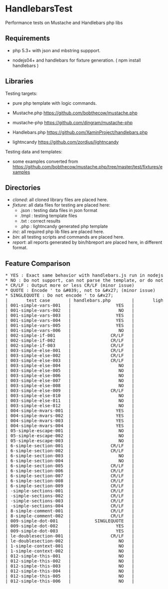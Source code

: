 HandlebarsTest
==============

Performance tests on Mustache and Handlebars php libs

Requirements
------------

* php 5.3+ with json and mbstring suppport.

* nodejs04+ and handlebars for fixture generation.
  ( npm install handlebars )

Libraries
---------

Testing targets:

* pure php template with logic commands.

* Mustache.php https://github.com/bobthecow/mustache.php

* mustache-php https://github.com/dingram/mustache-php

* Handlebars.php https://github.com/XaminProject/handlebars.php

* lightncandy https://github.com/zordius/lightncandy

Testing data and templates:

* some examples converted from https://github.com/bobthecow/mustache.php/tree/master/test/fixtures/examples

Directories
-----------

* *cloned*: all cloned library files are placed here.
* *fixture*: all data files for testing are placed here:
   * .json : testing data files in json format
   * .tmpl : testing template files
   * .txt  : correct results
   * .php  : lightncandy generated php template
* *inc*: all required php lib files are placed here.
* *bin*: all testing scripts and commands are placed here.
* *report*: all reports generated by bin/hbreport are placed here, in different format.

Feature Comparison
------------------
<pre>
* YES : Exact same behavior with handlebars.js run in nodejs
* NO : Do not support, can not parse the template, or do not output for array value
* CR/LF : Output more or less CR/LF (minor issue)
* QUOTE : Encode ' to &amp;#039;, not to &amp;#x27; (minor issue)
* SINGLEQUOTE : Do not encode ' to &amp;#x27;
|       test case       | handlebars.php        |       lightncandy     |       mustache-php    |       mustache.php  |
| 001-simple-vars-001   |                 YES   |                 YES   |                 YES   |                 YES |
| 001-simple-vars-002   |                  NO   |                 YES   |                  NO   |                  NO |
| 001-simple-vars-003   |                 YES   |                 YES   |                 YES   |                 YES |
| 001-simple-vars-004   |                 YES   |                 YES   |                 YES   |                 YES |
| 001-simple-vars-005   |                 YES   |                 YES   |                 YES   |                 YES |
| 001-simple-vars-006   |                  NO   |                 YES   |                  NO   |                  NO |
| 002-simple-if-001     |               CR/LF   |                 YES   |                 YES   |               CR/LF |
| 002-simple-if-002     |               CR/LF   |                 YES   |                 YES   |               CR/LF |
| 002-simple-if-003     |               CR/LF   |                 YES   |                 YES   |               CR/LF |
| 003-simple-else-001   |               CR/LF   |                 YES   |                 YES   |               CR/LF |
| 003-simple-else-002   |               CR/LF   |                 YES   |                 YES   |               CR/LF |
| 003-simple-else-003   |               CR/LF   |                 YES   |                 YES   |               CR/LF |
| 003-simple-else-004   |                  NO   |                 YES   |                  NO   |                  NO |
| 003-simple-else-005   |                  NO   |                 YES   |                  NO   |                  NO |
| 003-simple-else-006   |                  NO   |                 YES   |                  NO   |                  NO |
| 003-simple-else-007   |                  NO   |                 YES   |                  NO   |                  NO |
| 003-simple-else-008   |                  NO   |                 YES   |                  NO   |                  NO |
| 003-simple-else-009   |               CR/LF   |                 YES   |                 YES   |               CR/LF |
| 003-simple-else-010   |                  NO   |                 YES   |                  NO   |                  NO |
| 003-simple-else-011   |                  NO   |                 YES   |                  NO   |                  NO |
| 003-simple-else-012   |                  NO   |                 YES   |                  NO   |                  NO |
| 004-simple-mvars-001  |                 YES   |                 YES   |                 YES   |                 YES |
| 004-simple-mvars-002  |                 YES   |                 YES   |                 YES   |                 YES |
| 004-simple-mvars-003  |                 YES   |                 YES   |                 YES   |                 YES |
| 004-simple-mvars-004  |                 YES   |                 YES   |                 YES   |                 YES |
| 05-simple-escape-001  |                  NO   |                 YES   |                  NO   |                  NO |
| 05-simple-escape-002  |                  NO   |                 YES   |                  NO   |                  NO |
| 05-simple-escape-003  |                  NO   |               QUOTE   |                  NO   |                  NO |
| 6-simple-section-001  |               CR/LF   |                 YES   |                 YES   |               CR/LF |
| 6-simple-section-002  |               CR/LF   |                 YES   |                 YES   |               CR/LF |
| 6-simple-section-003  |                  NO   |                 YES   |                  NO   |                  NO |
| 6-simple-section-004  |                  NO   |                 YES   |                  NO   |                  NO |
| 6-simple-section-005  |               CR/LF   |                 YES   |                 YES   |               CR/LF |
| 6-simple-section-006  |               CR/LF   |                 YES   |                 YES   |               CR/LF |
| 6-simple-section-007  |               CR/LF   |                 YES   |                 YES   |               CR/LF |
| 6-simple-section-008  |               CR/LF   |                 YES   |                 YES   |               CR/LF |
| 6-simple-section-009  |               CR/LF   |                 YES   |                 YES   |               CR/LF |
| -simple-sections-001  |               CR/LF   |                 YES   |                 YES   |               CR/LF |
| -simple-sections-002  |               CR/LF   |                 YES   |                 YES   |               CR/LF |
| -simple-sections-003  |               CR/LF   |                 YES   |                 YES   |               CR/LF |
| -simple-sections-004  |               CR/LF   |                 YES   |                 YES   |               CR/LF |
| 8-simple-comment-001  |               CR/LF   |                 YES   |                 YES   |               CR/LF |
| 8-simple-comment-002  |               CR/LF   |                 YES   |                 YES   |               CR/LF |
| 009-simple-dot-001    |         SINGLEQUOTE   |               QUOTE   |                  NO   |         SINGLEQUOTE |
| 009-simple-dot-002    |                 YES   |                 YES   |                  NO   |                 YES |
| 009-simple-dot-003    |                 YES   |                 YES   |                  NO   |                 YES |
| le-doublesection-001  |               CR/LF   |                 YES   |                 YES   |               CR/LF |
| le-doublesection-002  |                  NO   |                 YES   |                  NO   |                  NO |
| 1-simple-context-001  |                  NO   |                 YES   |                  NO   |                  NO |
| 1-simple-context-002  |                  NO   |                 YES   |                  NO   |                  NO |
| 012-simple-this-001   |                  NO   |                 YES   |                  NO   |                  NO |
| 012-simple-this-002   |                  NO   |                 YES   |                  NO   |                  NO |
| 012-simple-this-003   |                  NO   |                 YES   |                  NO   |                  NO |
| 012-simple-this-004   |                  NO   |                 YES   |                  NO   |                  NO |
| 012-simple-this-005   |                  NO   |                 YES   |                  NO   |                  NO |
| 012-simple-this-006   |                  NO   |                 YES   |                  NO   |                  NO |
</pre>
